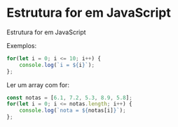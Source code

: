 # Estrutura for em JavaScript

Estrutura for em JavaScript

Exemplos:

```js
for(let i = 0; i <= 10; i++) {
    console.log(`i = ${i}`);
};
```

Ler um array com for:

```js
const notas = [6.1, 7.2, 5.3, 8.9, 5.8];
for(let i = 0; i <= notas.length; i++) {
    console.log(`nota = ${notas[i]}`);
};
```